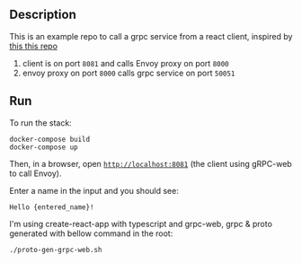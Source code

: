 ## Description

This is an example repo to call a grpc service from a react client, inspired by [this this repo](https://github.com/norbjd/grpc-web-nginx-envoy)

1. client is on port `8081` and calls Envoy proxy on port `8000`
2. envoy proxy on port `8000` calls grpc service on port `50051`

## Run

To run the stack:

```
docker-compose build
docker-compose up
```

Then, in a browser, open [`http://localhost:8081`](http://localhost:8081) (the client using gRPC-web to call Envoy).

Enter a name in the input and you should see:

```
Hello {entered_name}!
```

I'm using create-react-app with typescript and grpc-web, grpc & proto generated with bellow command in the root:

```
./proto-gen-grpc-web.sh
```
